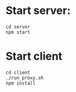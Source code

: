 # Start server:
```
cd server
npm start
```

# Start client
```
cd client
./run_proxy.sh
npm install

```